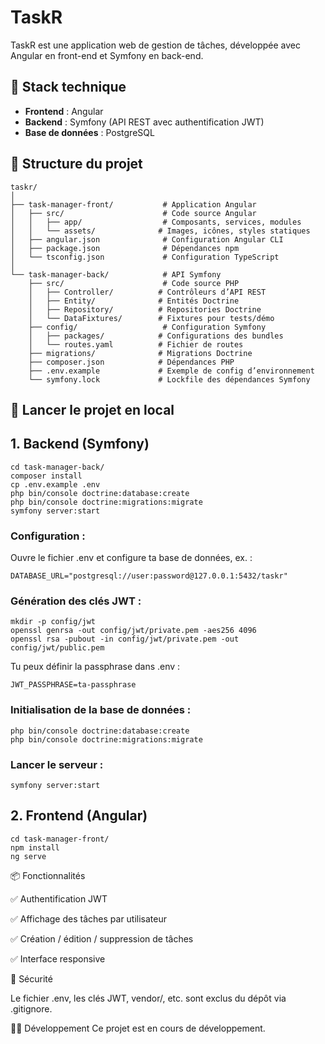 # TaskR

TaskR est une application web de gestion de tâches, développée avec Angular en front-end et Symfony en back-end.

## 🔧 Stack technique

- **Frontend** : Angular
- **Backend** : Symfony (API REST avec authentification JWT)
- **Base de données** : PostgreSQL

## 📁 Structure du projet
```
taskr/
│
├── task-manager-front/           # Application Angular
│   ├── src/                      # Code source Angular
│   │   ├── app/                  # Composants, services, modules
│   │   └── assets/              # Images, icônes, styles statiques
│   ├── angular.json              # Configuration Angular CLI
│   ├── package.json              # Dépendances npm
│   └── tsconfig.json             # Configuration TypeScript
│
└── task-manager-back/            # API Symfony
    ├── src/                      # Code source PHP
    │   ├── Controller/          # Contrôleurs d’API REST
    │   ├── Entity/              # Entités Doctrine
    │   ├── Repository/          # Repositories Doctrine
    │   └── DataFixtures/        # Fixtures pour tests/démo
    ├── config/                   # Configuration Symfony
    │   ├── packages/            # Configurations des bundles
    │   └── routes.yaml          # Fichier de routes
    ├── migrations/              # Migrations Doctrine
    ├── composer.json            # Dépendances PHP
    ├── .env.example             # Exemple de config d’environnement
    └── symfony.lock             # Lockfile des dépendances Symfony

```

## 🚀 Lancer le projet en local

## 1. Backend (Symfony)
```
cd task-manager-back/
composer install
cp .env.example .env
php bin/console doctrine:database:create
php bin/console doctrine:migrations:migrate
symfony server:start
```

### Configuration :

Ouvre le fichier .env et configure ta base de données, ex. :
```
DATABASE_URL="postgresql://user:password@127.0.0.1:5432/taskr"
```

### Génération des clés JWT :
```
mkdir -p config/jwt
openssl genrsa -out config/jwt/private.pem -aes256 4096
openssl rsa -pubout -in config/jwt/private.pem -out config/jwt/public.pem
```

Tu peux définir la passphrase dans .env :

```
JWT_PASSPHRASE=ta-passphrase
```

### Initialisation de la base de données :

```
php bin/console doctrine:database:create
php bin/console doctrine:migrations:migrate
```

### Lancer le serveur : 

```
symfony server:start
```


## 2. Frontend (Angular)
```
cd task-manager-front/
npm install
ng serve
```


📦 Fonctionnalités

✅ Authentification JWT

✅ Affichage des tâches par utilisateur

✅ Création / édition / suppression de tâches

✅ Interface responsive

🔐 Sécurité

Le fichier .env, les clés JWT, vendor/, etc. sont exclus du dépôt via .gitignore.

🧑‍💻 Développement
Ce projet est en cours de développement.
